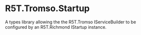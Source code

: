# R5T.Tromso.Startup
A types library allowing the the R5T.Tromso IServiceBuilder to be configured by an R5T.Richmond IStartup instance.
